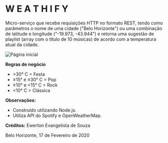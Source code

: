 # W E A T H I F Y #

Micro-serviço que recebe requisições HTTP no formato REST, tendo como parâmetros o nome de uma cidade ("Belo Horizonte") ou uma combinação de latitude e longitude ("-19.973, -43.944") e retorna uma sugestão de playlist (array com o título de 10 músicas) de acordo com a temperatura atual da cidade.


![Página inicial](https://i.imgur.com/AXHw912.png)


**Regras de negócio**
- \>30° C = Festa
- ≥15° e ≤30° C = Pop
- ≥10° e <15° C = Rock
- <10° C = Clássica

**Observações:**
- Construído utilizando Node.js.
- Utiliza API do Spotify e OpenWeatherMap.

**Créditos:**
Ewerton Evangelista de Souza

Belo Horizonte, 17 de Fevereiro de 2020
